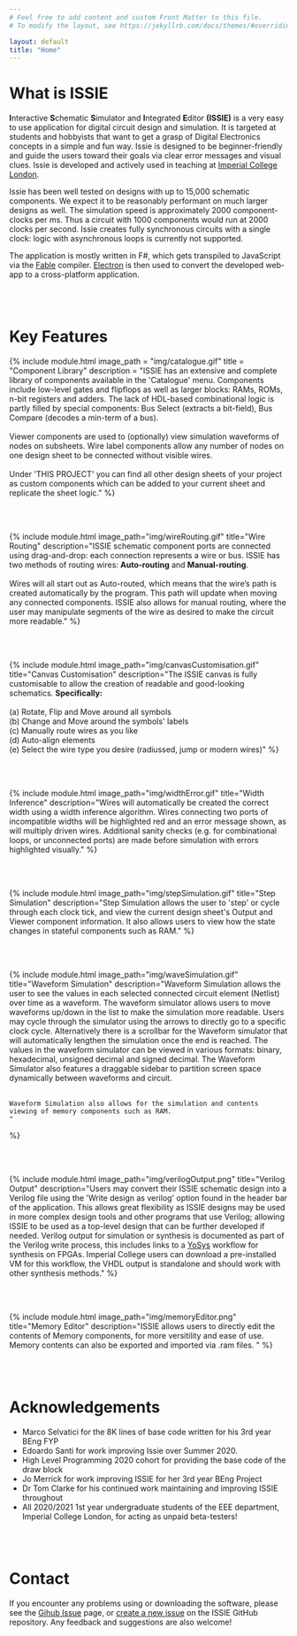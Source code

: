```yaml
---
# Feel free to add content and custom Front Matter to this file.
# To modify the layout, see https://jekyllrb.com/docs/themes/#overriding-theme-defaults

layout: default
title: "Home" 
---
```


<!-- 
{% include module.html 
    image_path="img/catalog.png" 
    title="Width Inference"
    description="Wires will automatically be created the correct width using a width inference algorithm. Wires connecting two ports of incompatible widths will be highlighted red and an error message shown, as will multiply driven wires. Additional sanity checks (e.g. for combinational loops, or unconnected ports) are made before simulation with errors highlighted visually" 
%}
-->



# What is ISSIE

**I**nteractive **S**chematic **S**imulator and **I**ntegrated **E**ditor **(ISSIE)** is a very easy to use application for digital circuit design and simulation. It is targeted at students and hobbyists that want to get a grasp of Digital Electronics concepts in a simple and fun way. Issie is designed to be beginner-friendly and guide the users toward their goals via clear error messages and visual clues. Issie is developed and actively used in teaching at [Imperial College London](https://www.imperial.ac.uk/).

Issie has been well tested on designs with up to 15,000 schematic components. We expect it to be reasonably performant on much larger designs as well. The simulation speed is approximately 2000 component-clocks per ms. Thus a circuit with 1000 components would run at 2000 clocks per second. Issie creates fully synchronous circuits with a single clock: logic with asynchronous loops is currently not supported.

The application is mostly written in F#, which gets transpiled to JavaScript via the [Fable](https://www.fable.com) compiler. [Electron](https://www.electronjs.org) is then used to convert the developed web-app to a cross-platform application.

<br><br>

# Key Features

{% include module.html 
    image_path = "img/catalogue.gif" 
    title = "Component Library"
    description = "ISSIE has an extensive and complete library of components available in the 'Catalogue' menu. Components include low-level gates and flipflops as well as larger blocks: RAMs, ROMs, n-bit registers and adders. The lack of HDL-based combinational logic is partly filled by special components: Bus Select (extracts a bit-field), Bus Compare (decodes a min-term of a bus).
    <br><br>
    Viewer components are used to (optionally) view simulation waveforms of nodes on subsheets. Wire label components allow any number of nodes on one design sheet to be connected without visible wires.
    <br><br> 
    Under 'THIS PROJECT' you can find all other design sheets of your project as custom components which can be added to your current sheet and replicate the sheet logic." 
%}

<br><br>

{% include module.html 
    image_path="img/wireRouting.gif" 
    title="Wire Routing"
    description="ISSIE schematic component ports are connected using drag-and-drop: each connection represents a wire or bus. ISSIE has two methods of routing wires: **Auto-routing** and **Manual-routing**. 
    <br><br>
    Wires will all start out as Auto-routed, which means that the wire’s path is created automatically by the program. This path will update when moving any connected components. ISSIE also allows for manual routing, where the user may manipulate segments of the wire as desired to make the circuit more readable." 
%}

<br><br>

{% include module.html 
    image_path="img/canvasCustomisation.gif" 
    title="Canvas Customisation"
    description="The ISSIE canvas is fully customisable to allow the creation of readable and good-looking schematics. **Specifically:** <br><br> (a) Rotate, Flip and Move around all symbols <br> (b) Change and Move around the symbols' labels <br> (c) Manually route wires as you like <br> (d) Auto-align elements <br> (e) Select the wire type you desire (radiussed, jump or modern wires)"
%}

<br><br>

{% include module.html 
    image_path="img/widthError.gif" 
    title="Width Inference"
    description="Wires will automatically be created the correct width using a width inference algorithm. Wires connecting two ports of incompatible widths will be highlighted red and an error message shown, as will multiply driven wires. Additional sanity checks (e.g. for combinational loops, or unconnected ports) are made before simulation with errors highlighted visually." 
%}

<br><br>


{% include module.html 
    image_path="img/stepSimulation.gif" 
    title="Step Simulation"
    description="Step Simulation allows the user to 'step' or cycle through each clock tick, and view the current design sheet's Output and Viewer component information. It also allows users to view how the state changes in stateful components such as RAM." 
%}

<br><br>

{% include module.html 
    image_path="img/waveSimulation.gif" 
    title="Waveform Simulation"
    description="Waveform Simulation allows the user to see the values in each selected connected circuit element (Netlist) over time as a waveform. The waveform simulator allows users to move waveforms up/down in the list to make the simulation more readable. Users may cycle through the simulator using the arrows to directly go to a specific clock cycle. Alternatively there is a scrollbar for the Waveform simulator that will automatically lengthen the simulation once the end is reached. The values in the waveform simulator can be viewed in various formats: binary, hexadecimal, unsigned decimal and signed decimal. The Waveform Simulator also features a draggable sidebar to partition screen space dynamically between waveforms and circuit.
    <br><br>

    Waveform Simulation also allows for the simulation and contents viewing of memory components such as RAM.
    " 
%}

<br><br>

{% include module.html 
    image_path="img/verilogOutput.png" 
    title="Verilog Output"
    description="Users may convert their ISSIE schematic design into a Verilog file using the 'Write design as verilog' option found in the header bar of the application. This allows great flexibility as ISSIE designs may be used in more complex design tools and other programs that use Verilog; allowing ISSIE to be used as a top-level design that can be further developed if needed. Verilog output for simulation or synthesis is documented as part of the Verilog write process, this includes links to a [YoSys](http://bygone.clairexen.net/yosys/download.html) workflow for synthesis on FPGAs. Imperial College users can download a pre-installed VM for this workflow, the VHDL output is standalone and should work with other synthesis methods." 
%}

<br><br>

{% include module.html 
    image_path="img/memoryEditor.png" 
    title="Memory Editor"
    description="ISSIE allows users to directly edit the contents of Memory components, for more versitility and ease of use. Memory contents can also be exported and imported via .ram files.
    " 
%}

<br><br>

# Acknowledgements

- Marco Selvatici for the 8K lines of base code written for his 3rd year BEng FYP
- Edoardo Santi for work improving Issie over Summer 2020.
- High Level Programming 2020 cohort for providing the base code of the draw block
- Jo Merrick for work improving ISSIE for her 3rd year BEng Project
- Dr Tom Clarke for his continued work maintaining and improving ISSIE throughout
- All 2020/2021 1st year undergraduate students of the EEE department, Imperial College London, for acting as unpaid beta-testers!

<br><br>

# Contact

If you encounter any problems using or downloading the software, please see the [Gihub Issue](https://github.com/tomcl/issie/issues) page, or [create a new issue](https://github.com/tomcl/issie/issues/new) on the ISSIE GitHub repository. Any feedback and suggestions are also welcome!
